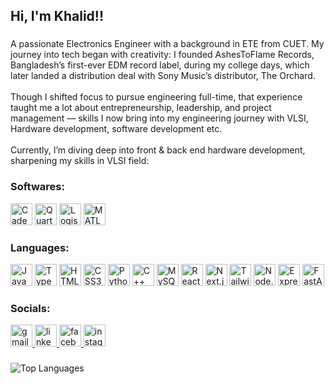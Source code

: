 <h2 align="left">Hi, I'm Khalid!!</h2>

###

<p align="left">A passionate Electronics Engineer with a background in ETE from CUET. My journey into tech began with creativity: I founded AshesToFlame Records, Bangladesh’s first-ever EDM record label, during my college days, which later landed a distribution deal with Sony Music’s distributor, The Orchard. <br><br>Though I shifted focus to pursue engineering full-time, that experience taught me a lot about entrepreneurship, leadership, and project management — skills I now bring into my engineering journey with VLSI, Hardware development, software development etc.<br><br>Currently, I’m diving deep into front & back end hardware development, sharpening my skills in VLSI field:</p>


###

<h3 align="left">Softwares:</h3>

<div align="left">
  <img src="https://img.shields.io/badge/Cadence%20Virtuoso-BB2222?style=for-the-badge&logoColor=white" height="35" alt="Cadence Virtuoso" />
  <img src="https://img.shields.io/badge/Quartus%20II-0071C5?style=for-the-badge&logoColor=white" height="35" alt="Quartus II" />
  <img src="https://img.shields.io/badge/Logisim%20Evolution-FF6600?style=for-the-badge&logoColor=white" height="35" alt="Logisim Evolution" />
  <img src="https://img.shields.io/badge/MATLAB-FF8C00?style=for-the-badge&logoColor=white" height="35" alt="MATLAB" />
</div>


###

<h3 align="left">Languages:</h3>

<div align="left">
  <img src="https://img.shields.io/badge/JavaScript-F7DF1E?style=for-the-badge&logo=javascript&logoColor=black" height="35" alt="JavaScript" />
  <img src="https://img.shields.io/badge/TypeScript-3178C6?style=for-the-badge&logo=typescript&logoColor=white" height="35" alt="TypeScript" />
  <img src="https://img.shields.io/badge/HTML5-E34F26?style=for-the-badge&logo=html5&logoColor=white" height="35" alt="HTML5" />
  <img src="https://img.shields.io/badge/CSS3-1572B6?style=for-the-badge&logo=css3&logoColor=white" height="35" alt="CSS3" />
  <img src="https://img.shields.io/badge/Python-3776AB?style=for-the-badge&logo=python&logoColor=white" height="35" alt="Python" />
  <img src="https://img.shields.io/badge/C++-00599C?style=for-the-badge&logo=cplusplus&logoColor=white" height="35" alt="C++" />
  <img src="https://img.shields.io/badge/MySQL-4479A1?style=for-the-badge&logo=mysql&logoColor=white" height="35" alt="MySQL" />
  <img src="https://img.shields.io/badge/React-61DAFB?style=for-the-badge&logo=react&logoColor=black" height="35" alt="React" />
  <img src="https://img.shields.io/badge/Next.js-000000?style=for-the-badge&logo=nextdotjs&logoColor=white" height="35" alt="Next.js" />
  <img src="https://img.shields.io/badge/Tailwind_CSS-38B2AC?style=for-the-badge&logo=tailwindcss&logoColor=white" height="35" alt="Tailwind CSS" />
  <img src="https://img.shields.io/badge/Node.js-339933?style=for-the-badge&logo=nodedotjs&logoColor=white" height="35" alt="Node.js" />
  <img src="https://img.shields.io/badge/Express.js-000000?style=for-the-badge&logo=express&logoColor=white" height="35" alt="Express.js" />
  <img src="https://img.shields.io/badge/FastAPI-009688?style=for-the-badge&logo=fastapi&logoColor=white" height="35" alt="FastAPI" />
</div>


###

<h3 align="left">Socials:</h3>

<div align="left">
  <a href="aukhalid02@gmail.com" target="_blank">
    <img src="https://img.shields.io/static/v1?message=Gmail&logo=gmail&label=&color=D14836&logoColor=white&labelColor=&style=for-the-badge" height="35" alt="gmail logo"  />
  </a>
  <a href="https://www.linkedin.com/in/aukhalid/" target="_blank">
    <img src="https://img.shields.io/static/v1?message=LinkedIn&logo=linkedin&label=&color=0077B5&logoColor=white&labelColor=&style=for-the-badge" height="35" alt="linkedin logo"  />
  </a>
  <a href="https://www.facebook.com/aukhalid02" target="_blank">
    <img src="https://img.shields.io/static/v1?message=Facebook&logo=facebook&label=&color=1877F2&logoColor=white&labelColor=&style=for-the-badge" height="35" alt="facebook logo"  />
  </a>
  <a href="https://www.instagram.com/aukhalid02" target="_blank">
    <img src="https://img.shields.io/static/v1?message=Instagram&logo=instagram&label=&color=E4405F&logoColor=white&labelColor=&style=for-the-badge" height="35" alt="instagram logo"  />
  </a>
</div>

###
<!-- Top Languages Card -->
<picture>
  <source 
    srcset="https://github-readme-stats.vercel.app/api/top-langs/?username=aukhalid&theme=dark&hide_border=false&layout=compact" 
    media="(prefers-color-scheme: dark)" />
  <img 
    src="https://github-readme-stats.vercel.app/api/top-langs/?username=aukhalid&theme=light&hide_border=false&layout=compact" 
    alt="Top Languages" />
</picture>

###
